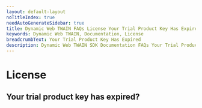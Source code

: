 ```yaml
---
layout: default-layout
noTitleIndex: true
needAutoGenerateSidebar: true
title: Dynamic Web TWAIN FAQs License Your Trial Product Key Has Expired
keywords: Dynamic Web TWAIN, Documentation, License
breadcrumbText: Your Trial Product Key Has Expired
description: Dynamic Web TWAIN SDK Documentation FAQs Your Trial Product Key Has Expired
---
```


# License

## Your trial product key has expired?